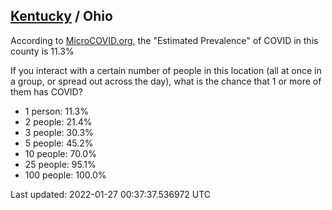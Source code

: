
## [Kentucky](/united-states/kentucky) / Ohio

According to [MicroCOVID.org](http://microcovid.org),
the "Estimated Prevalence" of COVID in this county is 11.3%

If you interact with a certain number of people in this location
(all at once in a group, or spread out across the day), what is the chance that
1 or more of them has COVID?

- 1 person: 11.3%
- 2 people: 21.4%
- 3 people: 30.3%
- 5 people: 45.2%
- 10 people: 70.0%
- 25 people: 95.1%
- 100 people: 100.0%

Last updated: 2022-01-27 00:37:37.536972 UTC

